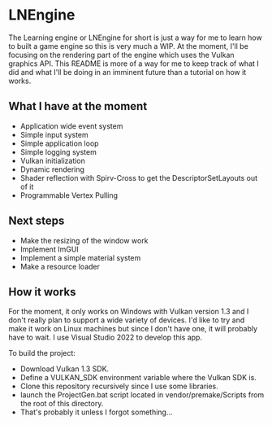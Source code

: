 # LNEngine

The Learning engine or LNEngine for short is just a way for me to learn how to built a game engine so this is very much a WIP. At the moment, I'll be focusing on the rendering part of the engine which uses the Vulkan graphics API.
This README is more of a way for me to keep track of what I did and what I'll be doing in an imminent future than a tutorial on how it works.

## What I have at the moment

- Application wide event system
- Simple input system
- Simple application loop
- Simple logging system
- Vulkan initialization
- Dynamic rendering
- Shader reflection with Spirv-Cross to get the DescriptorSetLayouts out of it
- Programmable Vertex Pulling

## Next steps

- Make the resizing of the window work
- Implement ImGUI
- Implement a simple material system
- Make a resource loader

## How it works

For the moment, it only works on Windows with Vulkan version 1.3 and I don't really plan to support a wide variety of devices. I'd like to try and make it work on Linux machines but since I don't have one, it will probably have to wait. I use Visual Studio 2022 to develop this app.

To build the project:
- Download Vulkan 1.3 SDK.
- Define a VULKAN_SDK environment variable where the Vulkan SDK is.
- Clone this repository recursively since I use some libraries.
- launch the ProjectGen.bat script located in vendor/premake/Scripts from the root of this directory.
- That's probably it unless I forgot something...
